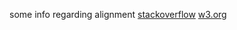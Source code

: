 some info regarding alignment
[stackoverflow](http://stackoverflow.com/questions/20547819/vertical-align-with-bootstrap-3)
[w3.org](http://www.w3.org/TR/css-flexbox-1/#auto-margins)
